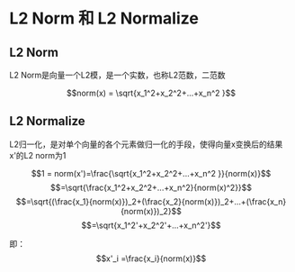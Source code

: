 # L2 Norm 和 L2 Normalize
## L2 Norm
L2 Norm是向量一个L2模，是一个实数，也称L2范数，二范数

$$norm(x) = \sqrt{x_1^2+x_2^2+...+x_n^2 }$$

## L2 Normalize
L2归一化，是对单个向量的各个元素做归一化的手段，使得向量x变换后的结果x'的L2 norm为1

$$1 = norm(x')=\frac{\sqrt{x_1^2+x_2^2+...+x_n^2 }}{norm(x)}$$
$$=\sqrt{\frac{x_1^2+x_2^2+...+x_n^2}{norm(x)^2}}$$
$$=\sqrt{(\frac{x_1}{norm(x)})_2+(\frac{x_2}{norm(x)})_2+...+(\frac{x_n}{norm(x)})_2}$$
$$=\sqrt{x_1^2'+x_2^2'+...+x_n^2'}$$

即： $$x'_i =\frac{x_i}{norm(x)}$$ 
